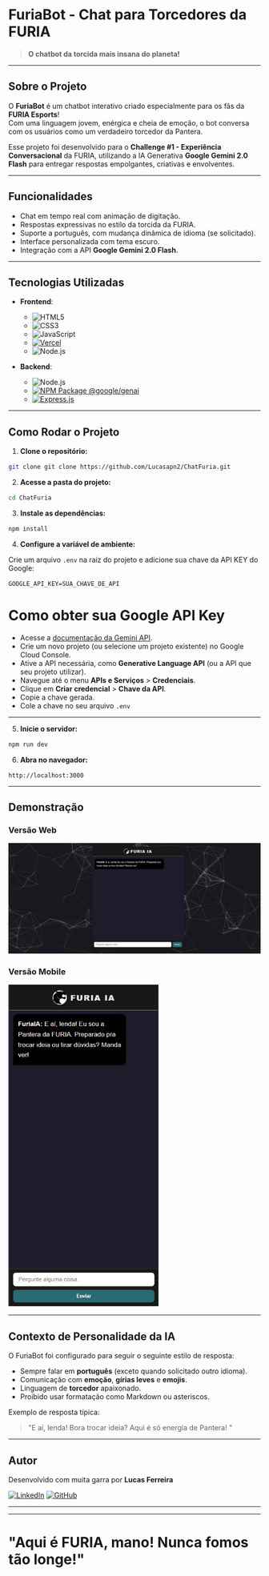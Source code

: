 # FuriaBot - Chat para Torcedores da FURIA

> **O chatbot da torcida mais insana do planeta!**

---

## Sobre o Projeto

O **FuriaBot** é um chatbot interativo criado especialmente para os fãs da **FURIA Esports**!  
Com uma linguagem jovem, enérgica e cheia de emoção, o bot conversa com os usuários como um verdadeiro torcedor da Pantera.

Esse projeto foi desenvolvido para o **Challenge #1 - Experiência Conversacional** da FURIA, utilizando a IA Generativa **Google Gemini 2.0 Flash** para entregar respostas empolgantes, criativas e envolventes.

---

## Funcionalidades

- Chat em tempo real com animação de digitação.
- Respostas expressivas no estilo da torcida da FURIA.
- Suporte a português, com mudança dinâmica de idioma (se solicitado).
- Interface personalizada com tema escuro.
- Integração com a API **Google Gemini 2.0 Flash**.

---

## Tecnologias Utilizadas

- **Frontend**:

  - ![HTML5](https://img.shields.io/badge/HTML5-E34F26?style=for-the-badge&logo=html5&logoColor=white)
  - ![CSS3](https://img.shields.io/badge/CSS3-1572B6?style=for-the-badge&logo=css3&logoColor=white)
  - ![JavaScript](https://img.shields.io/badge/JavaScript-F7DF1E?style=for-the-badge&logo=javascript&logoColor=black)
  - [![Vercel](https://img.shields.io/badge/Vercel-000?style=for-the-badge&logo=vercel&logoColor=white)](https://vercelcom/)
  - ![Node.js](https://img.shields.io/badge/Node.js-339933?style=for-the-badge&logo=nodedotjs&logoColor=white)

- **Backend**:

  - ![Node.js](https://img.shields.io/badge/Node.js-339933?style=for-the-badge&logo=nodedotjs&logoColor=white)
  - [![NPM Package @google/genai](https://img.shields.io/badge/@google/genai-FC5D5D?style=for-the-badge&logo=npm&logoColor=white)](https://www.npmjs.com/package/@google/genai)
  - [![Express.js](https://img.shields.io/badge/Express.js-000000?style=for-the-badge&logo=express&logoColor=white)](https://expressjs.com/)
---

## Como Rodar o Projeto

1. **Clone o repositório:**

```bash
git clone git clone https://github.com/Lucasapn2/ChatFuria.git
```

2. **Acesse a pasta do projeto:**

```bash
cd ChatFuria
```

3. **Instale as dependências:**

```bash
npm install
```

4. **Configure a variável de ambiente:**

Crie um arquivo `.env` na raiz do projeto e adicione sua chave da API KEY do Google:

```
GOOGLE_API_KEY=SUA_CHAVE_DE_API
```
#  Como obter sua Google API Key

- Acesse a [documentação da Gemini API](https://ai.google.dev/gemini-api/docs?hl=pt-br).
- Crie um novo projeto (ou selecione um projeto existente) no Google Cloud Console.
- Ative a API necessária, como **Generative Language API** (ou a API que seu projeto utilizar).
- Navegue até o menu **APIs e Serviços** > **Credenciais**.
- Clique em **Criar credencial** > **Chave da API**.
- Copie a chave gerada.
- Cole a chave no seu arquivo `.env` 

---

5. **Inicie o servidor:**

```bash
npm run dev
```

6. **Abra no navegador:**

```
http://localhost:3000
```

---

## Demonstração

### Versão Web
<img src="/ChatBotFuria/public/assets/docs-images/docs-1.png" width="600"/>

### Versão Mobile
<img src="/ChatBotFuria/public/assets/docs-images/docs-2.png" width="300"/>



---

## Contexto de Personalidade da IA

O FuriaBot foi configurado para seguir o seguinte estilo de resposta:

- Sempre falar em **português** (exceto quando solicitado outro idioma).
- Comunicação com **emoção**, **gírias leves** e **emojis**.
- Linguagem de **torcedor** apaixonado.
- Proibido usar formatação como Markdown ou asteriscos.

Exemplo de resposta típica:

> "E aí, lenda! Bora trocar ideia? Aqui é só energia de Pantera! "

---

## Autor

Desenvolvido com muita garra por **Lucas Ferreira**

[![LinkedIn](https://img.shields.io/badge/LinkedIn-blue?style=for-the-badge&logo=linkedin&logoColor=white)](https://www.linkedin.com/in/lucas-ferreira-me/) [![GitHub](https://img.shields.io/badge/GitHub-100000?style=for-the-badge&logo=github&logoColor=white)](https://github.com/Lucasapn2)

---

---

# "Aqui é FURIA, mano! Nunca fomos tão longe!"
